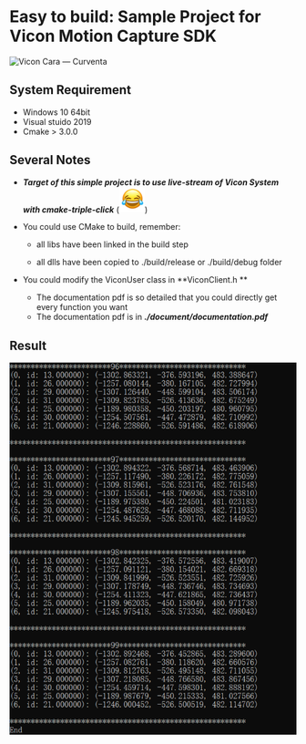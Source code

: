 # Easy to build: Sample Project for Vicon Motion Capture SDK 

![Vicon Cara — Curventa](https://images.squarespace-cdn.com/content/v1/5b47237175f9ee48f6375b68/1531932027347-T6DXJU33X6064QI8O781/ke17ZwdGBToddI8pDm48kLXg-epTmyaQW5R2nY8JElYUqsxRUqqbr1mOJYKfIPR7LoDQ9mXPOjoJoqy81S2I8N_N4V1vUb5AoIIIbLZhVYxCRW4BPu10St3TBAUQYVKc6UeU5Sw2S-8DOPHmRJ8ehQ8s6AfyvkoCjVm_DO80eYvor-iEBWRNAxa-luhgVumr/vicon-logo.png)



## System Requirement

- Windows 10 64bit
- Visual stuido 2019
- Cmake > 3.0.0



## Several Notes

- ***Target of this simple project is to use live-stream of Vicon System with cmake-triple-click*** (<img src="https://raw.githubusercontent.com/YingGwan/TyporaUploadImg/main/typora202101/26/210353-33650.jpeg" style="zoom:20%" />)

- You could use CMake to build, remember:
  - all libs have been linked in the build step
  
  - all dlls have been copied to ./build/release or ./build/debug folder
  
    
  
- You could modify the ViconUser class in **ViconClient.h **
  - The documentation pdf is so detailed that you could directly get every function you want
  - The documentation pdf is in ***./document/documentation.pdf***



## Result

![image-20210126205652136](https://raw.githubusercontent.com/YingGwan/TyporaUploadImg/main/typora202101/26/205654-952022.png)



